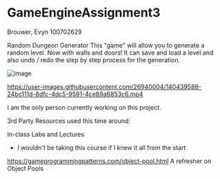 # GameEngineAssignment3

Brouwer, Evyn 100702629


Random Dungeon Generator
This "game" will allow you to generate a random level. 
Now with walls and doors!
It can save and load a level and also undo / redo the step by step process for the generation.

![image](https://user-images.githubusercontent.com/26940004/140439567-b8ba9b08-d7eb-4e6c-b8c3-e1fee26260e1.png)





https://user-images.githubusercontent.com/26940004/140439588-24bc111d-8dfc-4dc5-9591-4ce89a6853c6.mp4



I am the only person currently working on this project.

3rd Party Resources used this time around:

In-class Labs and Lectures
- I wouldn't be taking this course if I knew it all from the start
 
https://gameprogrammingpatterns.com/object-pool.html
A refresher on Object Pools
